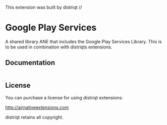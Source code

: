 


This extension was built by distriqt // 

# Google Play Services 

A shared library ANE that includes the Google Play Services Library.
This is to be used in combination with distriqts extensions.


## Documentation

```actionscript
```


## License

You can purchase a license for using distriqt extensions:

http://airnativeextensions.com

distriqt retains all copyright.


